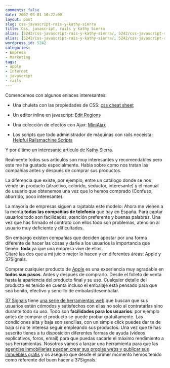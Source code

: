 ```yaml
---
comments: false
date: 2007-03-01 10:22:00
layout: post
slug: css-javascript-rais-y-kathy-sierra
title: Css, javascript, rails y Kathy Sierra
alias: [5242/css-javascript-rais-y-kathy-sierra/, 5242/css-javascript-rais-y-kathy-sierra]
alias: [5242/css-javascript-rais-y-kathy-sierra/, 5242/css-javascript-rais-y-kathy-sierra]
wordpress_id: 5242
categories:
- Empresa
- Marketing
tags:
- apple
- Internet
- javascript
- rails
---
```


Comencemos con algunos enlaces interesantes:






  * Una chuleta con las propiedades de CSS: [css cheat sheet](http://gosquared.com/liquidicity/archives/33)


  * Un editor inline en javascript: [Edit Regions](http://gregtaff.com/misc/editRegions/)


  * Una colección de efectos con Ajax:  [MiniAjax](http://www.miniajax.com/)


  * Los scripts que todo administrador de máquinas con rails neceista: [Helpful Railsmachine Scripts](http://railstips.org/2007/2/28/helpful-railsmachine-scripts)




Y por último [un interesante artículo de Kathy Sierra](http://headrush.typepad.com/creating_passionate_users/2007/02/too_many_compan.html).  

Realmente todos sus artículos son muy interesantes y recomendables pero este me ha gustado especialmente.  Habla sobre como nos tratan las compañías antes y después de comprar sus productos.




La diferencia que existe, por ejemplo, entre un catálogo donde se nos vende un producto (atractivo, colorido, seductor, interesante) y el manual de usuario que obtenemos una vez que lo hemos comprado (Confuso, aburrido, poco interesante).




La mayoría de empresas siguen a rajatabla este modelo:  Ahora me vienen a la menta **todas las compañías de telefonía** que hay en España.  Para captar usuarios todo son facilidades, atención preferente y buenas palabras.   Una vez que has firmado el contrato con ellos todo son problemas, atención al usuario muy deficiente y dificultades.




Sin embargo existen compañías que deciden apostar por una forma diferente de hacer las cosas y darle a los usuarios la importancia que tienen: **toda** ya que una empresa vive de ellos.  
Citaré las dos que a mi juicio mejor lo hacen y en diferentes áreas: Apple y 37Signals.




Comprar cualquier producto de [Apple](www.apple.com) es una experiencia muy agradable en **todos sus pasos**.  Antes y después de comprarlo.  Desde el folleto de venta hasta la apariencia del producto final y su uso.  Cualquier detalle del producto es tenido en cuenta incluso el embalaje está pensado para que sea bonito, efectivo y sencillo de embalar/desembalar.




[37 Signals](http://www.37signals.com/) tiene [una serie de herramientas web](http://www.37signals.com/) que buscan que sus usuarios estén cómodos y satisfechos con ellas no solo al contratarlas sino durante todo su uso.  Todo son **facilidades para los usuarios**: por ejemplo antes de comprar el producto se puede probar gratuitamente. Las condiciones alta y baja son sencillas, con un simple click puedes dar te de baja si no te interesa seguir empleando sus productos.  Una vez que te has suscrito tienes a tu disposición diferentes formas de ayuda (videos explicativos, foros, email) para que puedas sacarle el máximo rendimiento a sus herramientas.  Nosotros vamos a lanzar una herramienta para que las [agencias inmobiliarias puedan crear sus propias webs y publicar sus inmuebles gratis](http://www.gestioninmuebles.com/Noticias/su-propia-web-gratis) y os aseguro que desde el primer momento hemos tenido como referente del buen hacer a 37Signals.
